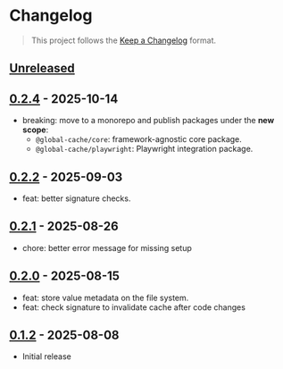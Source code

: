 # Changelog

> This project follows the [Keep a Changelog](https://keepachangelog.com/en/1.1.0/) format.

## [Unreleased]

## [0.2.4] - 2025-10-14
* breaking: move to a monorepo and publish packages under the **new scope**:
  - `@global-cache/core`: framework-agnostic core package.
  - `@global-cache/playwright`: Playwright integration package.

## [0.2.2] - 2025-09-03
* feat: better signature checks.

## [0.2.1] - 2025-08-26
* chore: better error message for missing setup

## [0.2.0] - 2025-08-15
* feat: store value metadata on the file system.
* feat: check signature to invalidate cache after code changes

## [0.1.2] - 2025-08-08

* Initial release


[unreleased]: https://github.com/vitalets/global-cache/compare/0.2.4...HEAD
[0.2.4]: https://github.com/vitalets/global-cache/compare/0.2.3...0.2.4
[0.2.3]: https://github.com/vitalets/global-cache/compare/0.2.2...0.2.3
[0.2.2]: https://github.com/vitalets/global-cache/compare/0.2.1...0.2.2
[0.2.1]: https://github.com/vitalets/global-cache/compare/0.2.0...0.2.1
[0.2.0]: https://github.com/vitalets/global-cache/compare/0.1.2...0.2.0
[0.1.2]: https://github.com/vitalets/global-cache/compare/0.1.1...0.1.2
